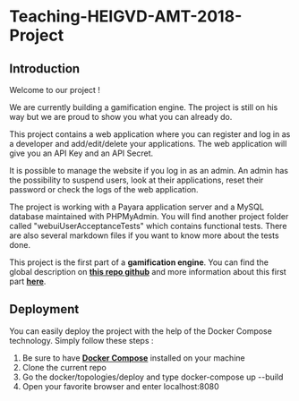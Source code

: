 # Teaching-HEIGVD-AMT-2018-Project
## Introduction

Welcome to our project !

We are currently building a gamification engine. The project is still on his way but we are proud to show you what you can already do.

This project contains a web application where you can register and log in as a developer and add/edit/delete your applications. The web application will give you an API Key and an API Secret.

It is possible to manage the website if you log in as an admin. An admin has the possibility to suspend users, look at their applications, reset their password or check the logs of the web application.

The project is working with a Payara application server and a MySQL database maintained with PHPMyAdmin. You will find another project folder called "webuiUserAcceptanceTests" which contains functional tests. There are also several markdown files if you want to know more about the tests done.

This project is the first part of a **gamification engine**. You can find the global description on [**this repo github**](https://github.com/SoftEng-HEIGVD/Teaching-HEIGVD-AMT-2018-Project) and more information about this first part [**here**](WP1.md).

## Deployment

You can easily deploy the project with the help of the Docker Compose technology. Simply follow these steps :
1) Be sure to have [**Docker Compose**](https://docs.docker.com/compose/install/) installed on your machine
2) Clone the current repo
3) Go the docker/topologies/deploy and type docker-compose up --build
4) Open your favorite browser and enter localhost:8080